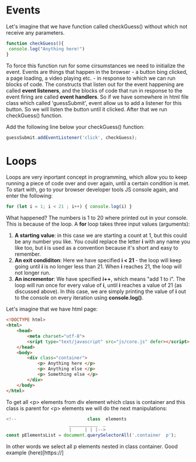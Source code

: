 # Events

Let's imagine that we have function called checkGuess() without which not receive any
parameters.
```javascript
function checkGuess(){
 console.log("Anything here!")
}
```
To force this function run for some cirsumstances we need to initialize the event. 
Events are things that happen in the browser - a button bing clicked, a page loading,
 a video playing etc. - in response to which we can run blocks of code. The constructs
that listen out for the event happening are called **event listeners**, and the blocks
of code that run in response to the event firing are called **event handlers**.
So if we have somewhere in html file class which called 'guessSubmit', event allow us
to add a listener for this button. So we will listen the button until it clicked.
After that we run checkGuess() function.

Add the following line below your checkGuess() function:
```javascript
guessSubmit.addEventListener('click', checkGuess);
```
# Loops

Loops are very inportant concept in programming, which allow you to keep running a piece
of code over and over again, until a certain condition is met. 
To start with, go to your browser developer tools JS console again, and enter the following:
```javascript
for (let i = 1; i < 21 ; i++) { console.log(i) }
```
What happened? The numbers is 1 to 20 where printed out in your console. This is because
of the loop. A **for** loop takes three input values (arguments):

1. **A starting value**:  in this case we are starting a count at 1, but this could be any
number you like. You could replace the letter **i** with any name you like too, but **i**
is used as a convention because it's short and easy to remember.
2. **An exit condiditon**: Here we have specified **i < 21** - the loop will keep going
until **i** is no longer less than 21. When **i** reaches 21, the loop will not longer run.
3. **An incrementor**: We have specified **i++**, which means "add 1 to i". The loop will
run once for every value of **i**, until **i** reaches a value of 21 (as discussed above).
In this case, we are simply printing the value of **i** out to the console on every iteration
using **console.log()**.


Let's imagine that we have html page:
```html
<!DOCTYPE html>
<html>
	<head>
		<meta charset="utf-8">
		<sript type="text/javascript" src="js/core.js" defer></script>
	</head>
	<body>
		<div class="container">
			<p> Anything here </p>
			<p> Anything else </p>
			<p> Something else </p>
		</div>
	</body>
</html>
```
To get all \<p> elements from div element which class is container and this class is parent for
\<p> elements we will do the next manipulations:
```javascript
<!--						   class  elements
 						___________  _
						|	  | | |-->
const pElementsList = document.querySelectorAll('.container  p');
```
In other words we select all p elements nested in class container.
Good example (here)[https://]
